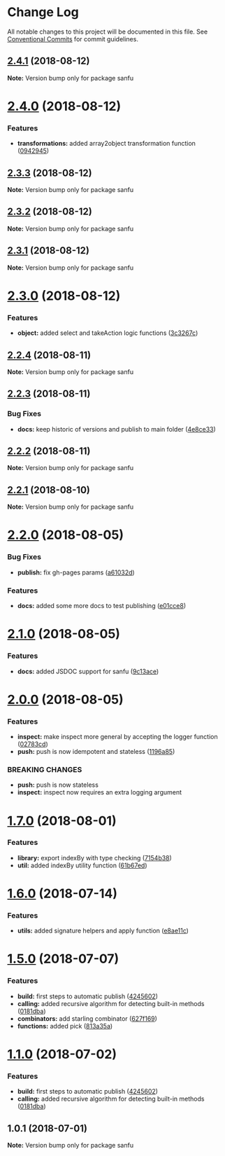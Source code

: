 # Change Log

All notable changes to this project will be documented in this file.
See [Conventional Commits](https://conventionalcommits.org) for commit guidelines.

<a name="2.4.1"></a>
## [2.4.1](https://github.com/danielo515/packages/compare/sanfu@2.4.0...sanfu@2.4.1) (2018-08-12)




**Note:** Version bump only for package sanfu

<a name="2.4.0"></a>
# [2.4.0](https://github.com/danielo515/packages/compare/sanfu@2.3.3...sanfu@2.4.0) (2018-08-12)


### Features

* **transformations:** added array2object transformation function ([0942945](https://github.com/danielo515/packages/commit/0942945))




<a name="2.3.3"></a>
## [2.3.3](https://github.com/danielo515/packages/compare/sanfu@2.3.2...sanfu@2.3.3) (2018-08-12)




**Note:** Version bump only for package sanfu

<a name="2.3.2"></a>
## [2.3.2](https://github.com/danielo515/packages/compare/sanfu@2.3.0...sanfu@2.3.2) (2018-08-12)




**Note:** Version bump only for package sanfu

<a name="2.3.1"></a>
## [2.3.1](https://github.com/danielo515/packages/compare/sanfu@2.3.0...sanfu@2.3.1) (2018-08-12)




**Note:** Version bump only for package sanfu

<a name="2.3.0"></a>
# [2.3.0](https://github.com/danielo515/packages/compare/sanfu@2.2.4...sanfu@2.3.0) (2018-08-12)


### Features

* **object:** added select and takeAction logic functions ([3c3267c](https://github.com/danielo515/packages/commit/3c3267c))




<a name="2.2.4"></a>
## [2.2.4](https://github.com/danielo515/packages/compare/sanfu@2.2.3...sanfu@2.2.4) (2018-08-11)




**Note:** Version bump only for package sanfu

<a name="2.2.3"></a>
## [2.2.3](https://github.com/danielo515/packages/compare/sanfu@2.2.2...sanfu@2.2.3) (2018-08-11)


### Bug Fixes

* **docs:** keep historic of versions and publish to main folder ([4e8ce33](https://github.com/danielo515/packages/commit/4e8ce33))




<a name="2.2.2"></a>
## [2.2.2](https://github.com/danielo515/packages/compare/sanfu@2.2.1...sanfu@2.2.2) (2018-08-11)




**Note:** Version bump only for package sanfu

<a name="2.2.1"></a>
## [2.2.1](https://github.com/danielo515/packages/compare/sanfu@2.2.0...sanfu@2.2.1) (2018-08-10)




**Note:** Version bump only for package sanfu

<a name="2.2.0"></a>
# [2.2.0](https://github.com/danielo515/packages/compare/sanfu@2.1.0...sanfu@2.2.0) (2018-08-05)


### Bug Fixes

* **publish:** fix gh-pages params ([a61032d](https://github.com/danielo515/packages/commit/a61032d))


### Features

* **docs:** added some more docs to test publishing ([e01cce8](https://github.com/danielo515/packages/commit/e01cce8))




<a name="2.1.0"></a>
# [2.1.0](https://github.com/danielo515/packages/compare/sanfu@2.0.0...sanfu@2.1.0) (2018-08-05)


### Features

* **docs:** added JSDOC support for sanfu ([9c13ace](https://github.com/danielo515/packages/commit/9c13ace))




<a name="2.0.0"></a>
# [2.0.0](https://github.com/danielo515/packages/compare/sanfu@1.7.0...sanfu@2.0.0) (2018-08-05)


### Features

* **inspect:** make inspect more general by accepting the logger function ([02783cd](https://github.com/danielo515/packages/commit/02783cd))
* **push:** push is now idempotent and stateless ([1196a85](https://github.com/danielo515/packages/commit/1196a85))


### BREAKING CHANGES

* **push:** push is now stateless
* **inspect:** inspect now requires an extra logging argument




<a name="1.7.0"></a>
# [1.7.0](https://github.com/danielo515/packages/compare/sanfu@1.6.0...sanfu@1.7.0) (2018-08-01)


### Features

* **library:** export indexBy with type checking ([7154b38](https://github.com/danielo515/packages/commit/7154b38))
* **util:** added indexBy utility function ([61b67ed](https://github.com/danielo515/packages/commit/61b67ed))




<a name="1.6.0"></a>
# [1.6.0](https://github.com/danielo515/packages/compare/sanfu@1.5.0...sanfu@1.6.0) (2018-07-14)


### Features

* **utils:** added signature helpers and apply function ([e8ae11c](https://github.com/danielo515/packages/commit/e8ae11c))




<a name="1.5.0"></a>
# [1.5.0](https://github.com/danielo515/packages/compare/sanfu@1.0.1...sanfu@1.5.0) (2018-07-07)


### Features

* **build:** first steps to automatic publish ([4245602](https://github.com/danielo515/packages/commit/4245602))
* **calling:** added recursive algorithm for detecting built-in methods ([0181dba](https://github.com/danielo515/packages/commit/0181dba))
* **combinators:** add starling combinator ([627f169](https://github.com/danielo515/packages/commit/627f169))
* **functions:** added pick ([813a35a](https://github.com/danielo515/packages/commit/813a35a))




<a name="1.1.0"></a>
# [1.1.0](https://github.com/danielo515/packages/compare/sanfu@1.0.1...sanfu@1.1.0) (2018-07-02)


### Features

* **build:** first steps to automatic publish ([4245602](https://github.com/danielo515/packages/commit/4245602))
* **calling:** added recursive algorithm for detecting built-in methods ([0181dba](https://github.com/danielo515/packages/commit/0181dba))




<a name="1.0.1"></a>
## 1.0.1 (2018-07-01)




**Note:** Version bump only for package sanfu
